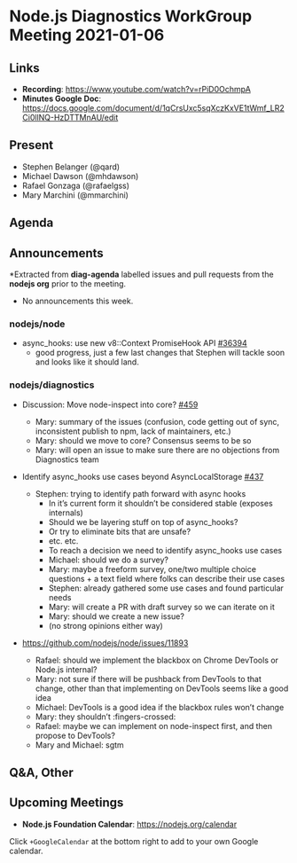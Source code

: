 # Node.js  Diagnostics WorkGroup Meeting 2021-01-06

## Links

* **Recording**:  https://www.youtube.com/watch?v=rPiD0OchmpA
* **Minutes Google Doc**: https://docs.google.com/document/d/1qCrsUxc5sqXczKxVE1tWmf_LR2Ci0llNQ-HzDTTMnAU/edit

## Present

* Stephen Belanger (@qard)
* Michael Dawson (@mhdawson)
* Rafael Gonzaga (@rafaelgss)
* Mary Marchini (@mmarchini)


## Agenda

## Announcements

*Extracted from **diag-agenda** labelled issues and pull requests from the **nodejs org** prior to the meeting.

* No announcements this week.

### nodejs/node

* async_hooks: use new v8::Context PromiseHook API [#36394](https://github.com/nodejs/node/pull/36394)
  * good progress, just a few last changes that Stephen will tackle soon and looks like it should land.

### nodejs/diagnostics

* Discussion: Move node-inspect into core? [#459](https://github.com/nodejs/diagnostics/issues/459)
  * Mary: summary of the issues (confusion, code getting out of sync, inconsistent publish to npm, lack of maintainers, etc.)
  * Mary: should we move to core? Consensus seems to be so
  * Mary: will open an issue to make sure there are no objections from Diagnostics team
* Identify async_hooks use cases beyond AsyncLocalStorage [#437](https://github.com/nodejs/diagnostics/issues/437)
  * Stephen: trying to identify path forward with async hooks
    * In it’s current form it shouldn’t be considered stable (exposes internals)
    * Should we be layering stuff on top of async_hooks?
    * Or try to eliminate bits that are unsafe?
    * etc. etc.
    * To reach a decision we need to identify async_hooks use cases
    * Michael: should we do a survey?
    * Mary: maybe a freeform survey, one/two multiple choice questions + a text field where folks can describe their use cases
    * Stephen: already gathered some use cases and found particular needs
    * Mary: will create a PR with draft survey so we can iterate on it
    * Mary: should we create a new issue?
    * (no strong opinions either way)

* https://github.com/nodejs/node/issues/11893
  * Rafael: should we implement the blackbox on Chrome DevTools or Node.js internal?
  * Mary: not sure if there will be pushback from DevTools to that change, other than that implementing on DevTools seems like a good idea
  * Michael: DevTools is a good idea if the blackbox rules won’t change
  * Mary: they shouldn’t :fingers-crossed:
  * Rafael: maybe we can implement on node-inspect first, and then propose to DevTools?
  * Mary and Michael: sgtm

## Q&A, Other

## Upcoming Meetings

* **Node.js Foundation Calendar**: https://nodejs.org/calendar

Click `+GoogleCalendar` at the bottom right to add to your own Google calendar.

